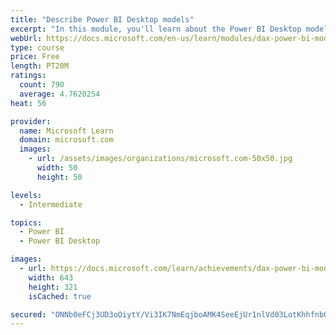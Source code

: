 ```yaml
---
title: "Describe Power BI Desktop models"
excerpt: "In this module, you'll learn about the Power BI Desktop model structure, star schema design basics, analytics queries, and report visual configuration. This module provides a strong foundation on which you can learn to optimize model designs and add model calculations."
webUrl: https://docs.microsoft.com/en-us/learn/modules/dax-power-bi-models/
type: course
price: Free
length: PT20M
ratings:
  count: 790
  average: 4.7620254
heat: 56

provider:
  name: Microsoft Learn
  domain: microsoft.com
  images:
    - url: /assets/images/organizations/microsoft.com-50x50.jpg
      width: 50
      height: 50

levels:
  - Intermediate

topics:
  - Power BI
  - Power BI Desktop

images:
  - url: https://docs.microsoft.com/learn/achievements/dax-power-bi-models-social.png
    width: 643
    height: 321
    isCached: true

secured: "ONNb0eFCj3UD3oOiytY/Vi3IK7NmEqjboAMK4SeeEjUr1nlVd03LotKhhfnbQ9YVBu8eF0u3Absnz5KhPwUY4Bc4laCPWreRMJapoMkAFzNrZo5Z4n3QMKD44vcv1KTGc2sWTfvK6/WehuTuiuO9/p99YxmD0hNaXvnAEkIH5iv3G5g3Ql4YkyKmFYSVVMWJ4Tl1YbcKY1ZfpFxdTkxk2+u0JlzDZHOyUjZRjDjzXz6JF/oM/kGXsjE/ZjcAEQ2NAzU4Tkp0r9eFLUfCmvtUNnLUkxhqmO0TSdeRUI3W52gDEsVb+nunnJxU2UTeV43llyDjlRXCS4Wrd1qkts7diuIfygFxW1i79wRag1H4bXUpM9YhPP02fEsovJj0WvGaKu6IZMjcwvyBqGakhourrpwLcJAb+9j7g5L7BeQ3JQo=;fK7pOIxP9RVslDLI0J2tOw=="
---
```


